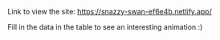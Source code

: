 Link to view the site: ﻿https://snazzy-swan-ef6e4b.netlify.app/

Fill in the data in the table to see an interesting animation :)

